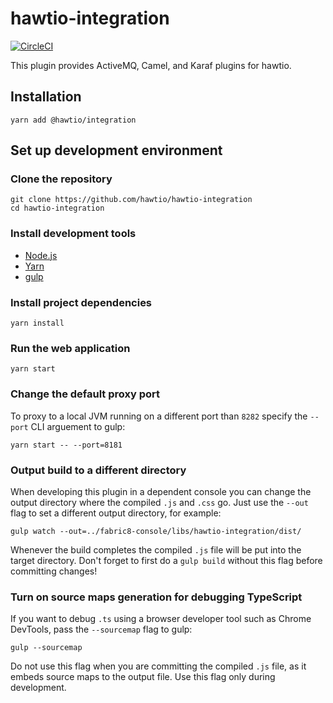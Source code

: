 # hawtio-integration

[![CircleCI](https://circleci.com/gh/hawtio/hawtio-integration.svg?style=svg)](https://circleci.com/gh/hawtio/hawtio-integration)

This plugin provides ActiveMQ, Camel, and Karaf plugins for hawtio.

## Installation

```
yarn add @hawtio/integration
```

## Set up development environment

### Clone the repository

```
git clone https://github.com/hawtio/hawtio-integration
cd hawtio-integration
```

### Install development tools

* [Node.js](http://nodejs.org)
* [Yarn](https://yarnpkg.com)
* [gulp](http://gulpjs.com/)

### Install project dependencies

```
yarn install
```

### Run the web application

```
yarn start
```

### Change the default proxy port

To proxy to a local JVM running on a different port than `8282` specify the `--port` CLI arguement to gulp:
```
yarn start -- --port=8181
```

### Output build to a different directory

When developing this plugin in a dependent console you can change the output directory where the compiled `.js` and `.css` go.  Just use the `--out` flag to set a different output directory, for example:
```
gulp watch --out=../fabric8-console/libs/hawtio-integration/dist/
```

Whenever the build completes the compiled `.js` file will be put into the target directory.  Don't forget to first do a `gulp build` without this flag before committing changes!

### Turn on source maps generation for debugging TypeScript

If you want to debug `.ts` using a browser developer tool such as Chrome DevTools, pass the `--sourcemap` flag to gulp:

```
gulp --sourcemap
```

Do not use this flag when you are committing the compiled `.js` file, as it embeds source maps to the output file. Use this flag only during development.
